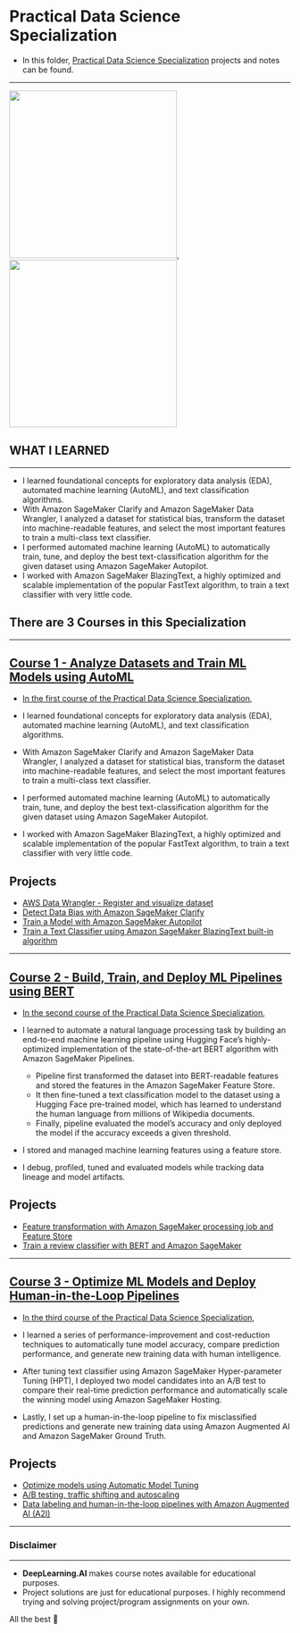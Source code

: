 # Practical Data Science Specialization

- In this folder, [Practical Data Science Specialization](https://www.coursera.org/specializations/deep-learning) projects and notes can be found.
----------------------------------------
<img src="https://aikademi.com/wp-content/uploads/2018/01/deeplearning.png" width="300" height="300">, <img src="https://a0.awsstatic.com/libra-css/images/logos/aws_logo_smile_1200x630.png" width="300" height="300">

## WHAT  I LEARNED
------------------------

- I learned foundational concepts for exploratory data analysis (EDA), automated machine learning (AutoML), and text classification algorithms. 
- With Amazon SageMaker Clarify and Amazon SageMaker Data Wrangler, I analyzed a dataset for statistical bias, transform the dataset into machine-readable features, and select the most important features to train a multi-class text classifier.
- I performed automated machine learning (AutoML) to automatically train, tune, and deploy the best text-classification algorithm for the given dataset using Amazon SageMaker Autopilot.
- I worked with Amazon SageMaker BlazingText, a highly optimized and scalable implementation of the popular FastText algorithm, to train a text classifier with very little code.


## There are 3 Courses in this Specialization
--------------------------------------------------

## [Course 1 - Analyze Datasets and Train ML Models using AutoML](https://github.com/kb1907/Practical-Data-Science-Specialization/tree/main/Analyze%20Datasets%20AutoML)

- [In the first course of the Practical Data Science Specialization](https://www.coursera.org/learn/automl-datasets-ml-models), 

- I learned foundational concepts for exploratory data analysis (EDA), automated machine learning (AutoML), and text classification algorithms. 
- With Amazon SageMaker Clarify and Amazon SageMaker Data Wrangler, I analyzed a dataset for statistical bias, transform the dataset into machine-readable features, and select the most important features to train a multi-class text classifier.
- I performed automated machine learning (AutoML) to automatically train, tune, and deploy the best text-classification algorithm for the given dataset using Amazon SageMaker Autopilot.
- I worked with Amazon SageMaker BlazingText, a highly optimized and scalable implementation of the popular FastText algorithm, to train a text classifier with very little code.


**Projects**
--------------
- [AWS Data Wrangler - Register and visualize dataset](https://github.com/kb1907/Practical-Data-Science-Specialization/blob/main/Analyze%20Datasets%20AutoML/Week1/C1_W1_Assignment_Learner.ipynb)
- [Detect Data Bias with Amazon SageMaker Clarify](https://github.com/kb1907/Practical-Data-Science-Specialization/blob/main/Analyze%20Datasets%20AutoML/Week2/C1_W2_Assignment_Detect_data_bias_with_Amazon_SageMaker_Clarify.ipynb)
- [Train a Model with Amazon SageMaker Autopilot](https://github.com/kb1907/Practical-Data-Science-Specialization/blob/main/Analyze%20Datasets%20AutoML/Week3/C1_W3_Assignment.ipynb)
- [Train a Text Classifier using Amazon SageMaker BlazingText built-in algorithm](https://github.com/kb1907/Practical-Data-Science-Specialization/blob/main/Analyze%20Datasets%20AutoML/Week4/C1_W4_Assignment.ipynb)




--------------------------------------------------

## [Course 2 - Build, Train, and Deploy ML Pipelines using BERT](https://github.com/kb1907/Practical-Data-Science-Specialization/tree/main/Build%20Train%20and%20Deploy%20ML%20Pipelines%20using%20BERT)

- [In the second course of the Practical Data Science Specialization](https://www.coursera.org/learn/ml-pipelines-bert?specialization=practical-data-science), 

- I learned to automate a natural language processing task by building an end-to-end machine learning pipeline using Hugging Face’s highly-optimized implementation of the state-of-the-art BERT algorithm with Amazon SageMaker Pipelines. 
     - Pipeline first transformed the dataset into BERT-readable features and stored the features in the Amazon SageMaker Feature Store.
     -  It then fine-tuned a text classification model to the dataset using a Hugging Face pre-trained model, which has learned to understand the human language from millions of Wikipedia documents.
     -  Finally, pipeline  evaluated the model’s accuracy and only deployed the model if the accuracy exceeds a given threshold. 
- I stored and managed machine learning features using a feature store.
- I debug, profiled, tuned and evaluated models while tracking data lineage and model artifacts.

  

**Projects**
--------------
- [Feature transformation with Amazon SageMaker processing job and Feature Store](https://github.com/kb1907/Practical-Data-Science-Specialization/blob/main/Build%20Train%20and%20Deploy%20ML%20Pipelines%20using%20BERT/Week1/C2_W1_Assignment.ipynb)
- [Train a review classifier with BERT and Amazon SageMaker](https://github.com/kb1907/Practical-Data-Science-Specialization/blob/main/Build%20Train%20and%20Deploy%20ML%20Pipelines%20using%20BERT/Week2/C2_W2_Assignment.ipynb)

--------------------------------------



## [Course 3 - Optimize ML Models and Deploy Human-in-the-Loop Pipelines](https://github.com/kb1907/Practical-Data-Science-Specialization/tree/main/Optimize%20ML%20Models%20and%20Deploy%20Human-in-the-Loop%20Pipelines)

- [In the third course of the Practical Data Science Specialization](https://www.coursera.org/learn/ml-models-human-in-the-loop-pipelines?specialization=practical-data-science), 

- I learned a series of performance-improvement and cost-reduction techniques to automatically tune model accuracy, compare prediction performance, and generate new training data with human intelligence.  
- After tuning text classifier using Amazon SageMaker Hyper-parameter Tuning (HPT), I deployed two model candidates into an A/B test to compare their real-time prediction performance and automatically scale the winning model using Amazon SageMaker Hosting. 
- Lastly, I set up a human-in-the-loop pipeline to fix misclassified predictions and generate new training data using Amazon Augmented AI and Amazon SageMaker Ground Truth.


  

**Projects**
--------------
- [Optimize models using Automatic Model Tuning](https://github.com/kb1907/Practical-Data-Science-Specialization/blob/main/Optimize%20ML%20Models%20and%20Deploy%20Human-in-the-Loop%20Pipelines/Week1/C3_W1_Assignment.ipynb)
- [A/B testing, traffic shifting and autoscaling](https://github.com/kb1907/Practical-Data-Science-Specialization/blob/main/Optimize%20ML%20Models%20and%20Deploy%20Human-in-the-Loop%20Pipelines/Week2/C3_W2_Assignment.ipynb)
-  [Data labeling and human-in-the-loop pipelines with Amazon Augmented AI (A2I)](https://github.com/kb1907/Practical-Data-Science-Specialization/blob/main/Optimize%20ML%20Models%20and%20Deploy%20Human-in-the-Loop%20Pipelines/Week3/C3_W3_Assignment.ipynb)



------------------------------------------------

### Disclaimer
------------------------------------
- **DeepLearning.AI** makes course notes available for educational purposes. 
- Project solutions are just for educational purposes. I highly recommend trying and solving project/program assignments on your own.

All the best 🤘





  
